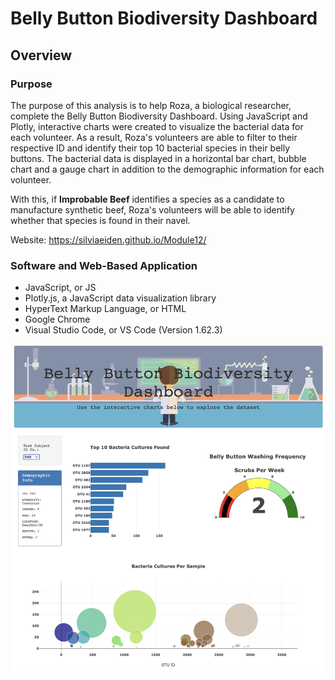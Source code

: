 # Belly Button Biodiversity Dashboard

## Overview

### Purpose

The purpose of this analysis is to help Roza, a biological researcher, complete the Belly Button Biodiversity Dashboard. Using JavaScript and Plotly, interactive charts were created to visualize the bacterial data for each volunteer. As a result, Roza's volunteers are able to filter to their respective ID and identify their top 10 bacterial species in their belly buttons. The bacterial data is displayed in a horizontal bar chart, bubble chart and a gauge chart in addition to the demographic information for each volunteer.

With this, if **Improbable Beef** identifies a species as a candidate to manufacture synthetic beef, Roza's volunteers will be able to identify whether that species is found in their navel.

Website: https://silviaeiden.github.io/Module12/

### Software and Web-Based Application

* JavaScript, or JS
* Plotly.js, a JavaScript data visualization library
* HyperText Markup Language, or HTML
* Google Chrome
* Visual Studio Code, or VS Code (Version 1.62.3)

![bbbDashboard](bbbDashboard.png)
